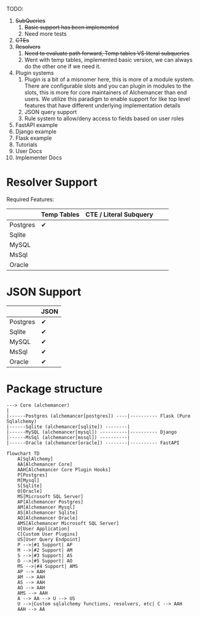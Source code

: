 TODO:

1) ~~SubQueries~~
   1) ~~Basic support has been implemented~~
   2) Need more tests 
2) ~~CTEs~~
3) ~~Resolvers~~
   1) ~~Need to evaluate path forward, Temp tables VS literal subqueries~~
   2) Went with temp tables, implemented basic version, we can always do the other one if we need it. 
4) Plugin systems
   1) Plugin is a bit of a misnomer here, this is more of a module system. 
There are configurable slots and you can plugin in modules to the slots, this is more for core maintainers of Alchemancer 
than end users. We utilize this paradigm to enable support for like top level features that have 
different underlying implementation details
   1) JSON query support
   2) Rule system to allow/deny access to fields based on user roles
5) FastAPI example
6) Django example
7) Flask example
8) Tutorials
9) User Docs
10) Implementer Docs

# Resolver Support

Required Features:

|          | Temp Tables | CTE / Literal Subquery |   |   |
|----------|-------------|------------------------|---|---|
| Postgres | ✔ ️         |                        |   |   |
| Sqlite   |             |                        |   |   |
| MySQL    |             |                        |   |   | 
| MsSql    |             |                        |   |   |
| Oracle   |             |                        |   |   |

# JSON Support

|          | JSON |
|----------|------|
| Postgres | ✔ ️  |
| Sqlite   | ✔    |
| MySQL    | ✔    | 
| MsSql    | ✔    |
| Oracle   | ✔    |

# Package structure
```
---> Core (alchemancer)
|
|------Postgres (alchemancer[postgres]) ----|---------- Flask (Pure Sqlalchemy)
|------Sqlite (alchemancer[sqlite]) --------|
|------MySQL (alchemancer[mysql]) ----------|---------- Django
|------MsSql (alchemancer[mssql]) ----------|
|------Oracle (alchemancer[oracle]) --------|---------- FastAPI
```

```mermaid
flowchart TD
    A[SqlAlchemy]
    AA[Alchemancer Core]
    AAH[Alchemancer Core Plugin Hooks]
    P[Postgres]
    M[Mysql]
    S[Sqlite]
    O[Oracle]
    MS[Microsoft SQL Server]
    AP[Alchemancer Postgres]
    AM[Alchemancer Mysql]
    AS[Alchemancer Sqlite]
    AO[Alchemancer Oracle]
    AMS[Alchemancer Microsoft SQL Server]
    U[User Application]
    C[Custom User Plugins]
    US[User Query Endpoint]
    P -->|#1 Support| AP
    M -->|#2 Support| AM
    S -->|#3 Support| AS
    O -->|#5 Support| AO
    MS -->|#4 Support| AMS
    AP --> AAH
    AM --> AAH
    AS --> AAH
    AO --> AAH
    AMS --> AAH
    A --> AA --> U --> US
    U -->|Custom sqlalchemy functions, resolvers, etc| C --> AAH
    AAH --> AA
```